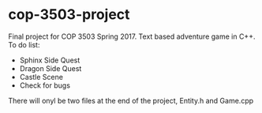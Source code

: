 # cop-3503-project
Final project for COP 3503 Spring 2017. Text based adventure game in C++.
To do list:

* Sphinx Side Quest
* Dragon Side Quest
* Castle Scene
* Check for bugs

There will onyl be two files at the end of the project, Entity.h and Game.cpp
